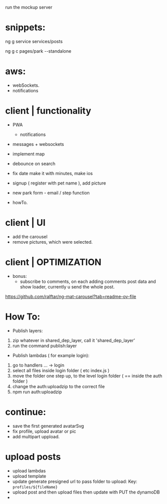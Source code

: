 run the mockup server

# snippets: 
ng g service services/posts

ng g c pages/park --standalone

# aws:
- webSockets. 
- notifications

# client | functionality

- PWA
    - notifications

- messages + websockets
- implement map
- debounce on search
- fix date make it with minutes, make ios
- signup ( register with pet name ), add picture
- new park form - email / step function
- howTo. 

# client | UI
- add the carousel
- remove pictures, which were selected.

# client | OPTIMIZATION 
- bonus:
    - subscribe to comments, on each adding comments post data and show loader, currently u send the whole post.

https://github.com/ralftar/ng-mat-carousel?tab=readme-ov-file



# How To:

- Publish layers:
1. zip whatever in shared_dep_layer, call it 'shared_dep_layer'
2. run the command publish:layer

- Publish lambdas ( for example login):
1. go to handlers ... -> login
2. select all files inside login folder ( etc index.js )
3. move the folder one step up, to the level login folder ( == inside the auth folder )
4. change the auth:uploadzip to the correct file
5. npm run auth:uploadzip

# continue:
- save the first generated avatarSvg
- fix profile, upload avatar or pic
- add multipart uppload.

# upload posts
- upload lambdas
- upload template
- update generate presigned url to pass folder to upload: Key: `profiles/${fileName}`
- upload post and then upload files then update with PUT the dynamoDB
- 